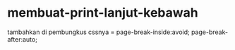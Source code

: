 # membuat-print-lanjut-kebawah
tambahkan di pembungkus
cssnya  = page-break-inside:avoid; page-break-after:auto;
